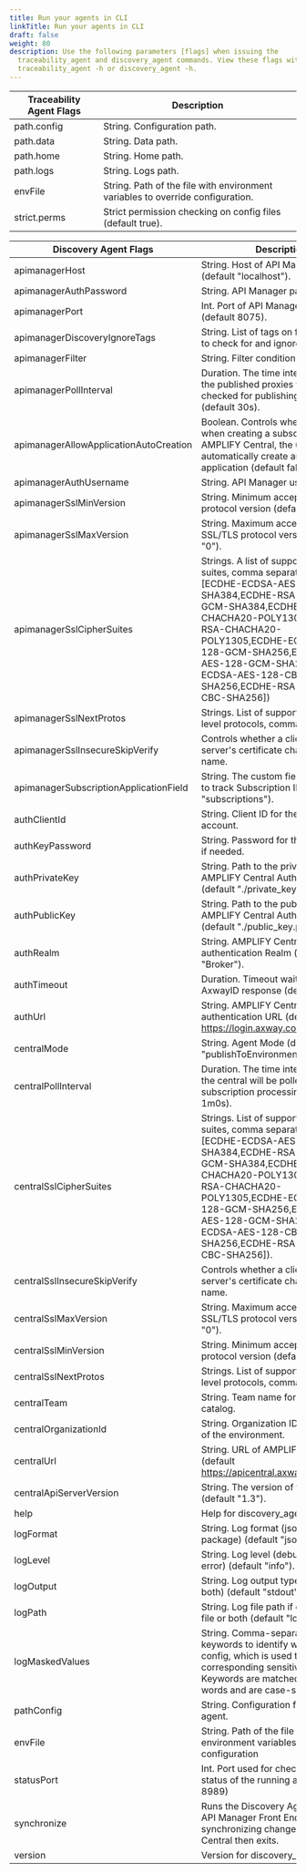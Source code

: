 ```yaml
---
title: Run your agents in CLI
linkTitle: Run your agents in CLI
draft: false
weight: 80
description: Use the following parameters [flags] when issuing the
  traceability_agent and discovery_agent commands. View these flags with command
  traceability_agent -h or discovery_agent -h.
---
```

| Traceability Agent Flags | Description                                                |
| ------------------------ | ---------------------------------------------------------- |
| path.config              | String. Configuration path.                                |
| path.data                | String. Data path.                                         |
| path.home                | String. Home path.                                         |
| path.logs                | String. Logs path.                                         |
| envFile                  | String. Path of the file with environment variables to override configuration.                                         |
| strict.perms             | Strict permission checking on config files (default true). |

| Discovery Agent Flags                  | Description                                                                                                                                                                                                                                                                                                            |     |
| -------------------------------------- | ---------------------------------------------------------------------------------------------------------------------------------------------------------------------------------------------------------------------------------------------------------------------------------------------------------------------- | --- |
| apimanagerHost                         | String. Host of API Manager service (default "localhost").                                                                                                                                                                                                                                                             |     |
| apimanagerAuthPassword                 | String. API Manager password.                                                                                                                                                                                                                                                                                          |     |
| apimanagerPort                         | Int. Port of API Manager service (default 8075).                                                                                                                                                                                                                                                                       |     |
| apimanagerDiscoveryIgnoreTags          | String. List of tags on frontend proxy to check for and ignore discovery.                                                                                                                                                                                                                                              |     |
| apimanagerFilter                       | String. Filter condition for discovery.                                                                                                                                                                                                                                                                                |     |
| apimanagerPollInterval                 | Duration. The time interval at which the published proxies will be checked for publishing as catalog. (default 30s).                                                                                                                                                                                                   |     |
| apimanagerAllowApplicationAutoCreation | Boolean. Controls whether or not when creating a subscription from AMPLIFY Central, the user can automatically create an API Manager application (default false).                                                                                                                                                               |     |
| apimanagerAuthUsername                 | String. API Manager username.                                                                                                                                                                                                                                                                                          |     |
| apimanagerSslMinVersion                | String. Minimum acceptable SSL/TLS protocol version (default "TLS1.2").                                                                                                                                                                                                                                                |     |
| apimanagerSslMaxVersion                | String. Maximum acceptable SSL/TLS protocol version (default "0").                                                                                                                                                                                                                                                     |     |
| apimanagerSslCipherSuites              | Strings. A list of supported cipher suites, comma separated (default \[ECDHE-ECDSA-AES-256-GCM-SHA384,ECDHE-RSA-AES-256-GCM-SHA384,ECDHE-ECDSA-CHACHA20-POLY1305,ECDHE-RSA-CHACHA20-POLY1305,ECDHE-ECDSA-AES-128-GCM-SHA256,ECDHE-RSA-AES-128-GCM-SHA256,ECDHE-ECDSA-AES-128-CBC-SHA256,ECDHE-RSA-AES-128-CBC-SHA256]) |     |
| apimanagerSslNextProtos                | Strings. List of supported application level protocols, comma separated.                                                                                                                                                                                                                                               |     |
| apimanagerSslInsecureSkipVerify        | Controls whether a client verifies the server's certificate chain and host name.                                                                                                                                                                                                                                       |     |
| apimanagerSubscriptionApplicationField | String. The custom field name in V7 to track Subscription IDs. (default "subscriptions").                                                                                                                                                                                                                              |     |
| authClientId                           | String. Client ID for the service account.                                                                                                                                                                                                                                                                             |     |
| authKeyPassword                        | String. Password for the private key, if needed.                                                                                                                                                                                                                                                                       |     |
| authPrivateKey                         | String. Path to the private key for AMPLIFY Central Authentication (default "./private_key.pem").                                                                                                                                                                                                                      |     |
| authPublicKey                          | String. Path to the public key for AMPLIFY Central Authentication (default "./public_key.pem").                                                                                                                                                                                                                        |     |
| authRealm                              | String. AMPLIFY Central authentication Realm (default "Broker").                                                                                                                                                                                                                                                       |     |
| authTimeout                            | Duration. Timeout waiting for AxwayID response (default 10s).                                                                                                                                                                                                                                                          |     |
| authUrl                                | String. AMPLIFY Central authentication URL (default <https://login.axway.com/auth>).                                                                                                                                                                                                                           |     |
| centralMode                            | String. Agent Mode (default "publishToEnvironmentAndCatalog").                                                                                                                                                                                                                                                         |     |
| centralPollInterval                    | Duration. The time interval at which the central will be polled for subscription processing (default 1m0s).                                                                                                                                                                                                            |     |
| centralSslCipherSuites                 | Strings. List of supported cipher suites, comma separated (default \[ECDHE-ECDSA-AES-256-GCM-SHA384,ECDHE-RSA-AES-256-GCM-SHA384,ECDHE-ECDSA-CHACHA20-POLY1305,ECDHE-RSA-CHACHA20-POLY1305,ECDHE-ECDSA-AES-128-GCM-SHA256,ECDHE-RSA-AES-128-GCM-SHA256,ECDHE-ECDSA-AES-128-CBC-SHA256,ECDHE-RSA-AES-128-CBC-SHA256]).  |     |
| centralSslInsecureSkipVerify           | Controls whether a client verifies the server's certificate chain and host name.                                                                                                                                                                                                                                       |     |
| centralSslMaxVersion                   | String. Maximum acceptable SSL/TLS protocol version (default "0").                                                                                                                                                                                                                                                     |     |
| centralSslMinVersion                   | String. Minimum acceptable SSL/TLS protocol version (default "TLS1.2").                                                                                                                                                                                                                                                |     |
| centralSslNextProtos                   | Strings. List of supported application level protocols, comma separated.                                                                                                                                                                                                                                               |     |
| centralTeam                            | String. Team name for creating catalog.                                                                                                                                                                                                                                                                                |     |
| centralOrganizationId                  | String. Organization ID for the owner of the environment.                                                                                                                                                                                                                                                              |     |
| centralUrl                             | String. URL of AMPLIFY Central (default <https://apicentral.axway.com>).                                                                                                                                                                                                                            |     |
| centralApiServerVersion                | String. The version of the V7 API. (default "1.3").                                                                                                                                                                                                                                                                    |     |
| help                                   | Help for discovery_agent.                                                                                                                                                                                                                                                                                              |     |
| logFormat                              | String. Log format (json, line, package) (default "json").                                                                                                                                                                                                                                                             |     |
| logLevel                               | String. Log level (debug, info, warn, error) (default "info").                                                                                                                                                                                                                                                         |     |
| logOutput                              | String. Log output type (stdout, file, both) (default "stdout").                                                                                                                                                                                                                                                       |     |
| logPath                                | String. Log file path if output type is file or both (default "logs").                                                                                                                                                                                                                                                 |     |
| logMaskedValues                        | String. Comma-separated list of keywords to identify within the agent config, which is used to mask its corresponding sensitive data. Keywords are matched by whole words and are case-sensitive.                                                                                                                                                                                                                                                |     |
| pathConfig                             | String. Configuration file path for the agent.                                                                                                                                                                                                                                                                         |     |
| envFile                         | String. Path of the file with environment variables to override configuration                                                                                                                                                                                                                                                                  |     |
| statusPort                             | Int. Port used for checking the health status of the running agent. (default 8989)                                                                                                                                                                                                                                     |     |
| synchronize                            | Runs the Discovery Agent through all API Manager Front End Proxies synchronizing changes to AMPLIFY Central then exits.                                                                                                                                                                                                |     |
| version                                | Version for discovery_agent.                                                                                                                                                                                                                                                                                           |     |
